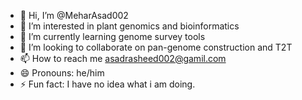 - 👋 Hi, I’m @MeharAsad002
- 👀 I’m interested in plant genomics and bioinformatics
- 🌱 I’m currently learning genome survey tools
- 💞️ I’m looking to collaborate on pan-genome construction and T2T
- 📫 How to reach me asadrasheed002@gamil.com
- 😄 Pronouns: he/him
- ⚡ Fun fact: I have no idea what i am doing.

<!---
MeharAsad002/MeharAsad002 is a ✨ special ✨ repository because its `README.md` (this file) appears on your GitHub profile.
You can click the Preview link to take a look at your changes.
--->
